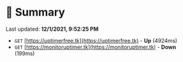 # 📖 Summary
Last updated: **12/1/2021, 9:52:25 PM**

- `GET` [https://uptimerfree.tk](https://uptimerfree.tk) - **Up** (4924ms)
- `GET` [https://monitoruptimer.tk](https://monitoruptimer.tk) - **Down** (199ms)
